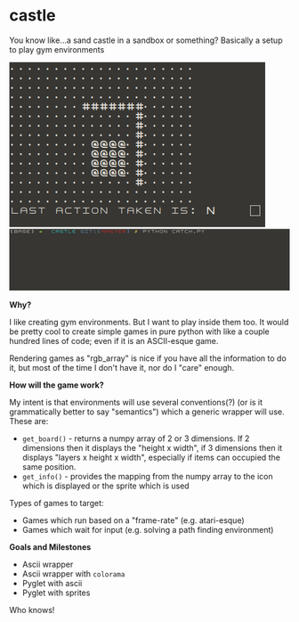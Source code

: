 # castle
You know like...a sand castle in a sandbox or something? Basically a setup to play gym environments

![Castle Example](castle-movement.gif)
![Castle Example](castle.gif)


**Why?**

I like creating gym environments. But I want to play inside them too. It would be pretty cool
to create simple games in pure python with like a couple hundred lines of code; even if it is
an ASCII-esque game.

Rendering games as "rgb_array" is nice if you have all the information to do it, but most of the time I don't have it,
nor do I "care" enough.

**How will the game work?**

My intent is that environments will use several conventions(?) (or is it grammatically better to say "semantics") which a generic wrapper will use. These are:

*  `get_board()` - returns a numpy array of 2 or 3 dimensions. If 2 dimensions then it displays the "height x width", if 3 dimensions then it displays "layers x height x width", especially if items can occupied the same position. 
*  `get_info()` - provides the mapping from the numpy array to the icon which is displayed or the sprite which is used

Types of games to target:

-  Games which run based on a "frame-rate" (e.g. atari-esque)
-  Games which wait for input (e.g. solving a path finding environment)

**Goals and Milestones**

*  Ascii wrapper
*  Ascii wrapper with `colorama`
*  Pyglet with ascii
*  Pyglet with sprites

Who knows!


